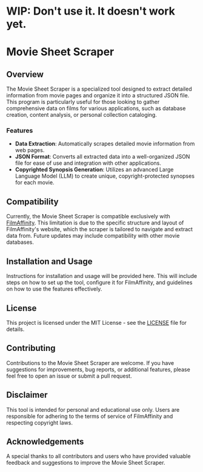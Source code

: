 # WIP: Don't use it. It doesn't work yet.

# Movie Sheet Scraper

## Overview
The Movie Sheet Scraper is a specialized tool designed to extract detailed information from movie pages and organize it into a structured JSON file. This program is particularly useful for those looking to gather comprehensive data on films for various applications, such as database creation, content analysis, or personal collection cataloging.

### Features
- **Data Extraction**: Automatically scrapes detailed movie information from web pages.
- **JSON Format**: Converts all extracted data into a well-organized JSON file for ease of use and integration with other applications.
- **Copyrighted Synopsis Generation**: Utilizes an advanced Large Language Model (LLM) to create unique, copyright-protected synopses for each movie.

## Compatibility
Currently, the Movie Sheet Scraper is compatible exclusively with [FilmAffinity](https://www.filmaffinity.com). This limitation is due to the specific structure and layout of FilmAffinity's website, which the scraper is tailored to navigate and extract data from. Future updates may include compatibility with other movie databases.

## Installation and Usage
Instructions for installation and usage will be provided here. This will include steps on how to set up the tool, configure it for FilmAffinity, and guidelines on how to use the features effectively.

## License
This project is licensed under the MIT License - see the [LICENSE](LICENSE) file for details.

## Contributing
Contributions to the Movie Sheet Scraper are welcome. If you have suggestions for improvements, bug reports, or additional features, please feel free to open an issue or submit a pull request.

## Disclaimer
This tool is intended for personal and educational use only. Users are responsible for adhering to the terms of service of FilmAffinity and respecting copyright laws.

## Acknowledgements
A special thanks to all contributors and users who have provided valuable feedback and suggestions to improve the Movie Sheet Scraper.

